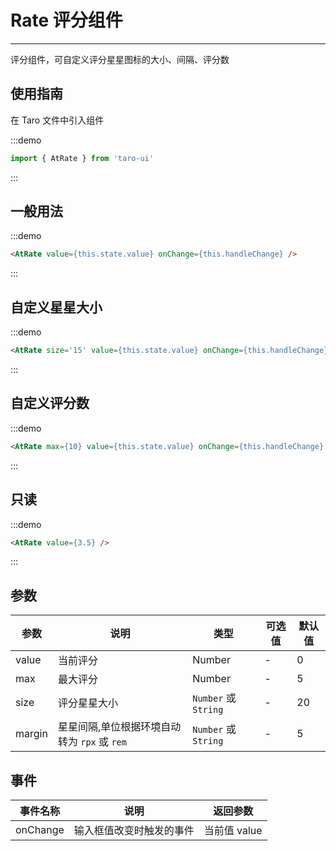 # Rate 评分组件

---
评分组件，可自定义评分星星图标的大小、间隔、评分数

## 使用指南

在 Taro 文件中引入组件

:::demo

```js
import { AtRate } from 'taro-ui'
```

:::

## 一般用法

:::demo

```html
<AtRate value={this.state.value} onChange={this.handleChange} />
```

:::

## 自定义星星大小

:::demo

```html
<AtRate size='15' value={this.state.value} onChange={this.handleChange} />
```

:::

## 自定义评分数

:::demo

```html
<AtRate max={10} value={this.state.value} onChange={this.handleChange} />
```

:::

## 只读

:::demo

```html
<AtRate value={3.5} />
```

:::

## 参数

| 参数       | 说明                                   | 类型    | 可选值                                                              | 默认值   |
| ---------- | -------------------------------------- | ------- | ------------------------------------------------------------------- | -------- |
| value | 当前评分  | Number  | - | 0 |
| max     | 最大评分  | Number | - | 5 |
| size | 评分星星大小 | `Number` 或 `String`  | - | 20 |
| margin | 星星间隔,单位根据环境自动转为 `rpx` 或 `rem`  | `Number` 或 `String`  | - | 5 |

## 事件

| 事件名称 | 说明          | 返回参数  |
|---------- |-------------- |---------- |
| onChange | 输入框值改变时触发的事件 | 当前值 value  |
